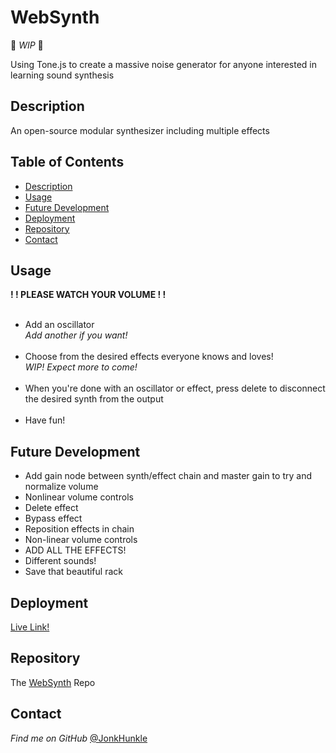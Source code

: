 # WebSynth

🔨 *WIP* 🔨

Using Tone.js to create a massive noise generator for anyone interested in learning sound synthesis

## Description

An open-source modular synthesizer including multiple effects

## Table of Contents
* [Description](#description)
* [Usage](#usage)
* [Future Development](#future-development)
* [Deployment](#deployment)
* [Repository](#repository)
* [Contact](#contact)

## Usage


**! ! PLEASE WATCH YOUR VOLUME ! !**
<br><br/>
- Add an oscillator<br>*Add another if you want!*
 <br><br>
- Choose from the desired effects everyone knows and loves!<br>*WIP! Expect more to come!* 
<br><br>
- When you're done with an oscillator or effect, press delete to disconnect the desired synth from the output
<br><br>
- Have fun!

## Future Development

- Add gain node between synth/effect chain and master gain to try and normalize volume
- Nonlinear volume controls
- Delete effect
- Bypass effect
- Reposition effects in chain
- Non-linear volume controls
- ADD ALL THE EFFECTS!
- Different sounds!
- Save that beautiful rack

## Deployment

[Live Link!](https://jonkhunkle.github.io/WebSynth/)


## Repository

The [WebSynth](https://github.com/JonkHunkle/WebSynth) Repo


## Contact

*Find me on GitHub* [@JonkHunkle](https://github.com/JonkHunkle)
